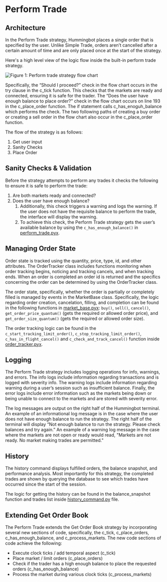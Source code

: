 # Perform Trade

## Architecture

In the Perform Trade strategy, Hummingbot places a single order that is specified by the user. Unlike Simple Trade, orders aren’t cancelled after a certain amount of time and are only placed once at the start of the strategy.

Here's a high level view of the logic flow inside the built-in perform trade strategy.

![Figure 1: Perform trade strategy flow chart](/assets/img/perform-trade-flowchart.svg)

Specifically, the “Should I proceed?” check in the flow chart occurs in the try clause in the c_tick function. This checks that the markets are ready and connected, ensuring it is safe for the trader. The “Does the user have enough balance to place order?” check in the flow chart occurs on line 193 in the c_place_order function. The if statement calls c_has_enoguh_balance which performs the check. The two following paths of creating a buy order or creating a sell order in the flow chart also occur in the c_place_order function.

The flow of the strategy is as follows:

1. Get user input
2. Sanity Checks
3. Place Order


## Sanity Checks & Validation

Before the strategy attempts to perform any trades it checks the following to ensure it is safe to perform the trade:

1. Are both markets ready and connected?
2. Does the user have enough balance?
    1. Additionally, this check triggers a warning and logs the warning. If the user does not have the requisite balance to perform the trade, the interface will display the warning.
    2. To achieve this check, the Perform Trade strategy gets the user’s available balance by using the `c_has_enough_balance()` in [perform_trade.pyx](https://github.com/CoinAlpha/hummingbot/blob/development/hummingbot/strategy/dev_2_perform_trade/dev_2_perform_trade.pyx).

## Managing Order State
Order state is tracked using the quantity, price, type, id, and other attributes.
The OrderTracker class includes functions monitoring when order tracking begins, noticing and tracking cancels, and when tracking ends. When an order is completed an order id is returned and the specifics concerning the order can be determined by using the OrderTracker class.

The order state, specifically, whether the order is partially or completely filled is managed by events in the MarketBase class. Specifically, the logic regarding order creation, cancelation, filling, and completion can be found in the following functions in [market_base.pyx](https://github.com/CoinAlpha/hummingbot/blob/master/hummingbot/market/market_base.pyx): `buy()`, `sell()`, `cancel()`, `get_order_price_quantum()` (gets the required or allowed order price), and `get_order_size_quantum()` (gets the required or allowed order size).

The order tracking logic can be found in the `c_start_tracking_limit_order()`, `c_stop_tracking_limit_order()`, `c_has_in_flight_cancel()` and `c_check_and_track_cancel()` function inside [order_tracker.pyx](https://github.com/CoinAlpha/hummingbot/blob/master/hummingbot/strategy/order_tracker.pyx).

## Logging

The Perform Trade strategy includes logging operations for info, warnings, and errors. The info logs include information regarding transactions and is logged with severity info. The warning logs include information regarding warning during a user’s session such as insufficient balance. Finally, the error logs include error information such as the markets being down or being unable to connect to the markets and are stored with severity error.

The log messages are output on the right half of the Hummingbot terminal. An example of an informational log message is in the case where the user does not have enough balance to run the strategy. The right half of the terminal will display “Not enough balance to run the strategy. Please check balances and try again.” An example of a warning log message in the case where the markets are not open or ready would read, "Markets are not ready. No market making trades are permitted."

## History
The history command displays fulfilled orders, the balance snapshot, and performance analysis.
Most importantly for this strategy, the completed trades are shown by querying the database to see which trades have occurred since the start of the session.

The logic for getting the history can be found in the balance_snapshot function and trades list inside [history_command.py](https://github.com/CoinAlpha/hummingbot/blob/master/hummingbot/client/command/history_command.py) file.


## Extending Get Order Book

The Perform Trade extends the Get Order Book strategy by incorporating several new sections of code, specifically, the c_tick, c_place_orders, c_has_enough_balance, and c_process_markets. The new code sections of code achieve the following:

* Execute clock ticks / add temporal aspect (c_tick)
* Place market / limit orders (c_place_orders)
* Check if the trader has a high enough balance to place the requested orders (c_has_enough_balance)
* Process the market during various clock ticks (c_process_markets)

